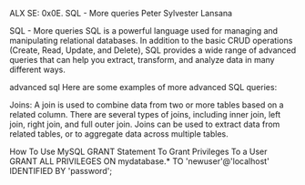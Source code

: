 ALX SE: 0x0E. SQL - More queries
Peter Sylvester Lansana

SQL - More queries
SQL is a powerful language used for managing and manipulating relational databases. In addition to the basic CRUD operations (Create, Read, Update, and Delete), SQL provides a wide range of advanced queries that can help you extract, transform, and analyze data in many different ways.

advanced sql
Here are some examples of more advanced SQL queries:

Joins: A join is used to combine data from two or more tables based on a related column. There are several types of joins, including inner join, left join, right join, and full outer join. Joins can be used to extract data from related tables, or to aggregate data across multiple tables.

How To Use MySQL GRANT Statement To Grant Privileges To a User
GRANT ALL PRIVILEGES ON mydatabase.* TO 'newuser'@'localhost' IDENTIFIED BY 'password';
